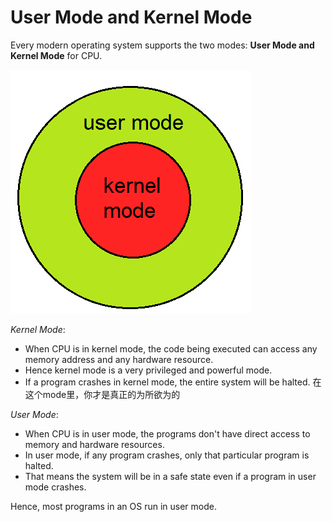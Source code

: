 # User Mode and Kernel Mode

Every modern operating system supports the two modes: **User Mode and Kernel Mode** for CPU.

![](/assets/system-calls.png)

*Kernel Mode*:
- When CPU is in kernel mode, the code being executed can access any memory address and any hardware resource.
- Hence kernel mode is a very privileged and powerful mode.
- If a program crashes in kernel mode, the entire system will be halted.
在这个mode里，你才是真正的为所欲为的

*User Mode*:
- When CPU is in user mode, the programs don't have direct access to memory and hardware resources.
- In user mode, if any program crashes, only that particular program is halted.
- That means the system will be in a safe state even if a program in user mode crashes.


Hence, most programs in an OS run in user mode.